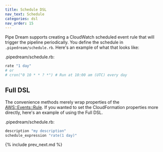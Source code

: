```yaml
---
title: Schedule DSL
nav_text: Schedule
categories: dsl
nav_order: 15
---
```


Pipe Dream supports creating a CloudWatch scheduled event rule that will trigger the pipeline periodically.  You define the schedule in `.pipedream/schedule.rb`. Here's an example of what that looks like:

.pipedream/schedule.rb:

```ruby
rate "1 day"
# or
# cron("0 10 * * ? *") # Run at 10:00 am (UTC) every day
```

## Full DSL

The convenience methods merely wrap properties of the [AWS::Events::Rule](https://docs.aws.amazon.com/AWSCloudFormation/latest/UserGuide/aws-resource-events-rule.html#cfn-events-rule-description).  If you wanted to set the CloudFormation properties more directly, here's an example of using the Full DSL.

.pipedream/schedule.rb:

```ruby
description "my description"
schedule_expression "rate(1 day)"
```

{% include prev_next.md %}
